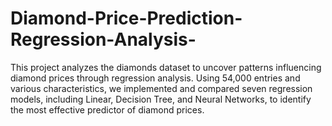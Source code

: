 # Diamond-Price-Prediction-Regression-Analysis-
This project analyzes the diamonds dataset to uncover patterns influencing diamond prices through regression analysis. Using 54,000 entries and various characteristics, we implemented and compared seven regression models, including Linear, Decision Tree, and Neural Networks, to identify the most effective predictor of diamond prices.
